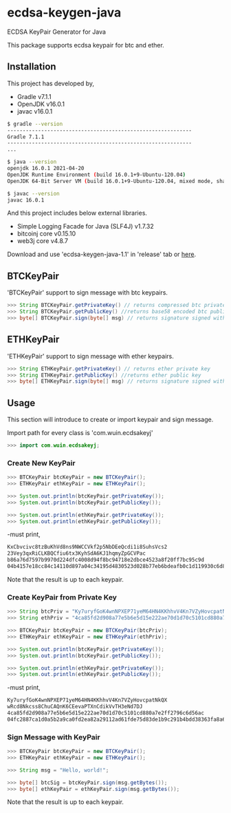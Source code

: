 # ecdsa-keygen-java
ECDSA KeyPair Generator for Java

This package supports ecdsa keypair for btc and ether.

## Installation

This project has developed by,

* Gradle v7.1.1
* OpenJDK v16.0.1
* javac v16.0.1

```sh
$ gradle --version
------------------------------------------------------------
Gradle 7.1.1
------------------------------------------------------------
...

$ java --version
openjdk 16.0.1 2021-04-20
OpenJDK Runtime Environment (build 16.0.1+9-Ubuntu-120.04)
OpenJDK 64-Bit Server VM (build 16.0.1+9-Ubuntu-120.04, mixed mode, sharing)

$ javac --version
javac 16.0.1
```

And this project includes below external libraries.

* Simple Logging Facade for Java (SLF4J) v1.7.32
* bitcoinj core v0.15.10
* web3j core v4.8.7

Download and use 'ecdsa-keygen-java-1.1' in 'release' tab or [here](release/).

## BTCKeyPair

'BTCKeyPair' support to sign message with btc keypairs.

```java
>>> String BTCKeyPair.getPrivateKey() // returns compressed btc private key
>>> String BTCKeyPair.getPublicKey() //returns base58 encoded btc public key
>>> byte[] BTCKeyPair.sign(byte[] msg) // returns signature signed with private key
```

## ETHKeyPair

'ETHKeyPair' support to sign message with ether keypairs.

```java
>>> String ETHKeyPair.getPrivateKey() // returns ether private key
>>> String ETHKeyPair.getPublicKey() //returns ether public key
>>> byte[] ETHKeyPair.sign(byte[] msg) // returns signature signed with private key
```

## Usage

This section will introduce to create or import keypair and sign message.

Import path for every class is 'com.wuin.ecdsakeyj'

```java
>>> import com.wuin.ecdsakeyj;
```

### Create New KeyPair

```java
>>> BTCKeyPair btcKeyPair = new BTCKeyPair();
>>> ETHKeyPair ethKeyPair = new ETHKeyPair();

>>> System.out.println(btcKeyPair.getPrivateKey());
>>> System.out.println(btcKeyPair.getPublicKey());

>>> System.out.println(ethKeyPair.getPrivateKey());
>>> System.out.println(ethKeyPair.getPublicKey());
```

-must print,

```sh
KxCbvcivc8tzBuKhVd8ns9NWCCVkf2p5NbDEeQcdi1i8SuhsVcs2
23Vey3qxRiCLKBQCfiu6tx3KyhSdA6KJ1hqmyZpGCVPac
b86a76d7597b9970d224dfc4008d94f8bc94718e2dbce4523a8f20ff7bc95c9d
04b4157e18cc84c14110d897a04c34195d4830523d028b77eb6bdeafb0c1d119930c6d884530234e9f21e8ebf01f1fb5d1f5ec958f4795b024819a51fbf5700c
```

Note that the result is up to each keypair.

### Create KeyPair from Private Key

```java
>>> String btcPriv = "Ky7uryfGoK4wnNPXEP71yeM64HN4KKhhvV4Kn7VZyHovcpatNkQX";
>>> String ethPriv = "4ca85fd2d908a77e5b6e5d15e222ae70d1d70c5101cd880a7e2ff2796c6d56ac";

>>> BTCKeyPair btcKeyPair = new BTCKeyPair(btcPriv);
>>> ETHKeyPair ethKeyPair = new ETHKeyPair(ethPriv);

>>> System.out.println(btcKeyPair.getPrivateKey());
>>> System.out.println(btcKeyPair.getPublicKey());

>>> System.out.println(ethKeyPair.getPrivateKey());
>>> System.out.println(ethKeyPair.getPublicKey());
```

-must print,

```sh
Ky7uryfGoK4wnNPXEP71yeM64HN4KKhhvV4Kn7VZyHovcpatNkQX
wRcd8Nkcss8ChuCAQnK6CEevaPTXnCdikVvTH3eNd7DJ
4ca85fd2d908a77e5b6e5d15e222ae70d1d70c5101cd880a7e2ff2796c6d56ac
04fc2887ca1d0a5b2a9ca0fd2ea82a29112ad61fde75d83de1b9c291b4bdd38363fa8a6950161dabec102c780d4d9d76c7a24d52f7979f5524d47d906727ed2c41
```

### Sign Message with KeyPair

```java
>>> BTCKeyPair btcKeyPair = new BTCKeyPair();
>>> ETHKeyPair ethKeyPair = new ETHKeyPair();

>>> String msg = "Hello, world!";

>>> byte[] btcSig = btcKeyPair.sign(msg.getBytes());
>>> byte[] ethKeyPair = ethKeyPair.sign(msg.getBytes());
```

Note that the result is up to each keypair.